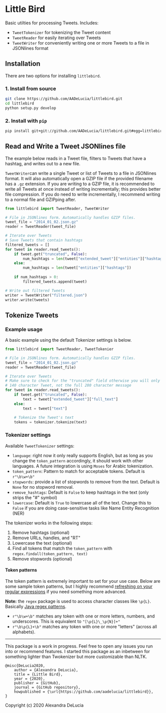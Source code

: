 # Little Bird

Basic utilties for processing Tweets. Includes:  
* `TweetTokenizer` for tokenizing the Tweet content
* `TweetReader` for easily iterating over Tweets
* `TweetWriter` for conveniently writing one or more Tweets to a file in JSONlines format

## Installation
There are two options for installing `littlebird`.

### 1. Install from source
```bash
git clone https://github.com/AADeLucia/littlebird.git
cd littlebird
python setup.py develop
```

### 2. Install with `pip`
```bash
pip install git+git://github.com/AADeLucia/littlebird.git#egg=littlebird
```


## Read and Write a Tweet JSONlines file
The example below reads in a Tweet file, filters to Tweets that have a hashtag, and writes out to a new file.

`TweetWriter`can write a single Tweet or list of Tweets to a file in JSONlines format. It will also automatically open a GZIP file if the provided filename has a `.gz` extension. If you are writing to a GZIP file, it is recommended to write all Tweets at once instead of writing incrementally; this provides better file compression. If you do need to write incrementally, I recommend writing to a normal file and GZIPping after.

```python
from littlebird import TweetReader, TweetWriter

# File in JSONlines form. Automatically handles GZIP files.
tweet_file = "2014_01_02.json.gz"
reader = TweetReader(tweet_file)

# Iterate over Tweets
# Save Tweets that contain hashtags
filtered_tweets = []
for tweet in reader.read_tweets():
    if tweet.get("truncated", False):
        num_hashtags = len(tweet["extended_tweet"]["entities"]["hashtags"])
    else:
        num_hashtags = len(tweet["entities"]["hashtags"])
    
    if num_hashtags > 0:
        filtered_tweets.append(tweet)

# Write out filtered Tweets
writer = TweetWriter("filtered.json")
writer.write(tweets)
```


## Tokenize Tweets

### Example usage
A basic example using the default Tokenizer settings is below.

```python
from littlebird import TweetReader, TweetTokenier

# File in JSONlines form. Automatically handles GZIP files.
tweet_file = "2014_01_02.json.gz"
reader = TweetReader(tweet_file)

# Iterate over Tweets
# Make sure to check for the "truncated" field otherwise you will only access the 
# 140 character Tweet, not the full 280 character message
for tweet in reader.read_tweets():
    if tweet.get("truncated", False):
        text = tweet["extended_tweet"]["full_text"]
    else:
        text = tweet["text"]
    
    # Tokenize the Tweet's text
    tokens = tokenizer.tokenize(text)
```

### Tokenizer settings
Available `TweetTokenizer` settings:

* `language`: right now it only really supports English, but as long as you change the `token_pattern` accordingly, it should work with other languages. A future integration is using `Moses` for Arabic tokenization.
* `token_pattern`: Pattern to match for acceptable tokens. Default is `r"\b\w+\b"`
* `stopwords`: provide a list of stopwords to remove from the text. Default is `None` for no stopword removal.
* `remove_hashtags`: Default is `False` to keep hashtags in the text (only strips the "#" symbol)
* `lowercase`: Default is `True` to lowercase all of the text. Change this to `False` if you are doing case-sensitive tasks like Name Entity Recognition (NER)

The tokenizer works in the following steps:

1. Remove hashtags (optional)
2. Remove URLs, handles, and "RT"
3. Lowercase the text (optional)
4. Find all tokens that match the `token_pattern` with `regex.findall(token_pattern, text)`
5. Remove stopwords (optional)


#### Token patterns
The token pattern is extremely important to set for your use case. Below are some sample token patterns, but I highly recommend [refreshing on your regular expressions](http://www.regular-expressions.info/tutorial.html) if you need something more advanced.

**Note:** the `regex` package is used to access character classes like `\p{L}`. Basically [Java regex patterns](http://www.regular-expressions.info/tutorial.html).

* `r"\b\w+\b"` matches any token with one or more letters, numbers, and underscores. This is equivalent to `"[\p{L}\_\p{N}]+"`
* `r"\b\p{L}+\b"` matches any token with one or more "letters" (across all alphabets).

---

This package is a work in progress. Feel free to open any issues you run into or recommend features. I started this package as an inbetween for something lighter than Twokenizer but more customizable than NLTK.

```
@misc{DeLucia2020,
    author = {Alexandra DeLucia},
    title = {Little Bird},
    year = {2020},
    publisher = {GitHub},
    journal = {GitHub repository},
    howpublished = {\url{https://github.com/aadelucia/littlebird}},
}
```

Copyright (c) 2020 Alexandra DeLucia

